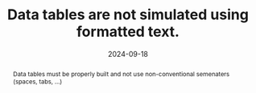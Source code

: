 ---
Rubrique: Structure and Code
title: Data tables are not simulated using formatted text.
abstract: Data tables must be properly built and not use non-conventional semenaters (spaces, tabs, ...)
categories:
  - Structure and Code
agrege: O4240-E079
opquast: 4 240
indiceebook: "79"
description: Rule 079
before: "078"
weight: "79"
after: "080"
actif: "1"
layout: rules
date: 2024-09-18
tags:
  - display
  - Accessibility
  - Readability
objectif:
  - Allow users to access tables that can be exploited by technical help.
  - Improve accessibility of content to readers with disabilities.
  - Improve content support by search engines and indexing tools
Meo:
  - Systematically use the table element and associated elements (tr, td, th, caption... depending on the nature of the table) to mark the data tables.
Controle:
  - Check the epub HTML page source code
epubcheck: null
ace: null
humancheck: true
ReadiumGoToolkit: null
Source:
  - Opquast
Referentiel:
  - "[Web Content Accessibility Guidelines (WCAG) 1.3.1 Info and Relationships Level A](https://www.w3.org/TR/WCAG22/#info-and-relationships)"
steps:
  - Development
  - Crafting
---